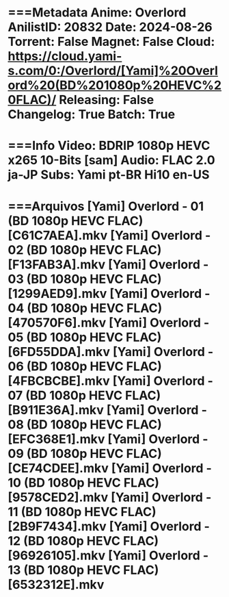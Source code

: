 ===Metadata
Anime: Overlord
AnilistID: 20832
Date: 2024-08-26
Torrent: False
Magnet: False
Cloud: https://cloud.yami-s.com/0:/Overlord/[Yami]%20Overlord%20(BD%201080p%20HEVC%20FLAC)/
Releasing: False
Changelog: True
Batch: True
===

===Info
Video:
BDRIP 1080p HEVC x265 10-Bits [sam]
Audio:
FLAC 2.0 ja-JP
Subs:
Yami pt-BR
Hi10 en-US
===

===Arquivos
[Yami] Overlord - 01 (BD 1080p HEVC FLAC) [C61C7AEA].mkv
[Yami] Overlord - 02 (BD 1080p HEVC FLAC) [F13FAB3A].mkv
[Yami] Overlord - 03 (BD 1080p HEVC FLAC) [1299AED9].mkv
[Yami] Overlord - 04 (BD 1080p HEVC FLAC) [470570F6].mkv
[Yami] Overlord - 05 (BD 1080p HEVC FLAC) [6FD55DDA].mkv
[Yami] Overlord - 06 (BD 1080p HEVC FLAC) [4FBCBCBE].mkv
[Yami] Overlord - 07 (BD 1080p HEVC FLAC) [B911E36A].mkv
[Yami] Overlord - 08 (BD 1080p HEVC FLAC) [EFC368E1].mkv
[Yami] Overlord - 09 (BD 1080p HEVC FLAC) [CE74CDEE].mkv
[Yami] Overlord - 10 (BD 1080p HEVC FLAC) [9578CED2].mkv
[Yami] Overlord - 11 (BD 1080p HEVC FLAC) [2B9F7434].mkv
[Yami] Overlord - 12 (BD 1080p HEVC FLAC) [96926105].mkv
[Yami] Overlord - 13 (BD 1080p HEVC FLAC) [6532312E].mkv
===
